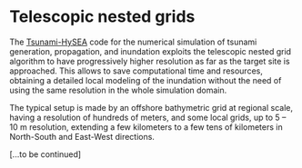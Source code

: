 # **Telescopic nested grids**

The <a href=../../background/Tsunami-HySEA target="_blank">Tsunami-HySEA</a> code for the numerical simulation of tsunami generation, propagation, and inundation exploits the telescopic nested grid algorithm to have progressively higher resolution as far as the target site is approached. This allows to save computational time and resources, obtaining a detailed local modeling of the inundation without the need of using the same resolution in the whole simulation domain.

The typical setup is made by an offshore bathymetric grid at regional scale, having a resolution of hundreds of meters, and some local grids, up to 5 – 10 m resolution, extending a few kilometers to a few tens of kilometers in North-South and East-West directions.

[...to be continued]
